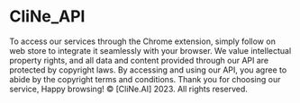 # CliNe_API

To access our services through the Chrome extension, simply follow on web store to integrate it seamlessly with your browser. We value intellectual property rights, and all data and content provided through our API are protected by copyright laws. By accessing and using our API, you agree to abide by the copyright terms and conditions. Thank you for choosing our service, Happy browsing! © [CliNe.AI] 2023. All rights reserved.